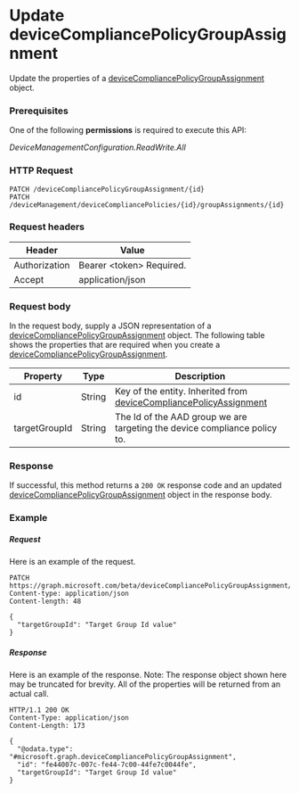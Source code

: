 ﻿# Update deviceCompliancePolicyGroupAssignment
Update the properties of a [deviceCompliancePolicyGroupAssignment](../resources/intune_deviceconfig_devicecompliancepolicygroupassignment.md) object.
### Prerequisites
One of the following **permissions** is required to execute this API:

*DeviceManagementConfiguration.ReadWrite.All*
### HTTP Request
<!-- {
  "blockType": "ignored"
}
-->
```http
PATCH /deviceCompliancePolicyGroupAssignment/{id}
PATCH /deviceManagement/deviceCompliancePolicies/{id}/groupAssignments/{id}
```

### Request headers
|Header|Value|
|---|---|
|Authorization|Bearer &lt;token&gt; Required.|
|Accept|application/json|

### Request body
In the request body, supply a JSON representation of a [deviceCompliancePolicyGroupAssignment](../resources/intune_deviceconfig_devicecompliancepolicygroupassignment.md) object.
The following table shows the properties that are required when you create a [deviceCompliancePolicyGroupAssignment](../resources/intune_deviceconfig_devicecompliancepolicygroupassignment.md).

|Property|Type|Description|
|---|---|---|
|id|String|Key of the entity. Inherited from [deviceCompliancePolicyAssignment](../resources/intune_deviceconfig_devicecompliancepolicyassignment.md)|
|targetGroupId|String|The Id of the AAD group we are targeting the device compliance policy to.|



### Response
If successful, this method returns a `200 OK` response code and an updated [deviceCompliancePolicyGroupAssignment](../resources/intune_deviceconfig_devicecompliancepolicygroupassignment.md) object in the response body.

### Example
##### Request
Here is an example of the request.
```http
PATCH https://graph.microsoft.com/beta/deviceCompliancePolicyGroupAssignment/{id}
Content-type: application/json
Content-length: 48

{
  "targetGroupId": "Target Group Id value"
}
```

##### Response
Here is an example of the response. Note: The response object shown here may be truncated for brevity. All of the properties will be returned from an actual call.
```http
HTTP/1.1 200 OK
Content-Type: application/json
Content-Length: 173

{
  "@odata.type": "#microsoft.graph.deviceCompliancePolicyGroupAssignment",
  "id": "fe44007c-007c-fe44-7c00-44fe7c0044fe",
  "targetGroupId": "Target Group Id value"
}
```



